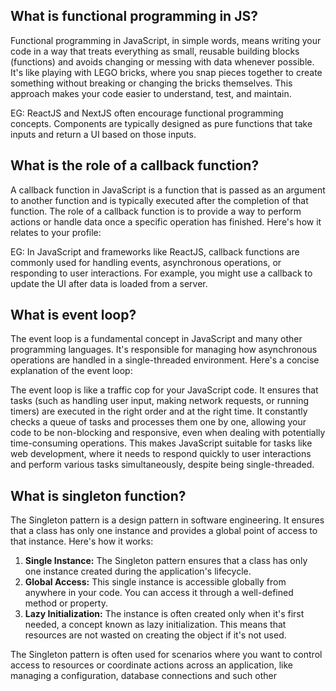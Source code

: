 ## What is functional programming in JS?

Functional programming in JavaScript, in simple words, means writing your code in a way that treats everything as small, reusable building blocks (functions) and avoids changing or messing with data whenever possible. It's like playing with LEGO bricks, where you snap pieces together to create something without breaking or changing the bricks themselves. This approach makes your code easier to understand, test, and maintain.

EG: ReactJS and NextJS often encourage functional programming concepts. Components are typically designed as pure functions that take inputs and return a UI based on those inputs.

## What is the role of a callback function?

A callback function in JavaScript is a function that is passed as an argument to another function and is typically executed after the completion of that function. The role of a callback function is to provide a way to perform actions or handle data once a specific operation has finished. Here's how it relates to your profile:

EG: In JavaScript and frameworks like ReactJS, callback functions are commonly used for handling events, asynchronous operations, or responding to user interactions. For example, you might use a callback to update the UI after data is loaded from a server.

## What is event loop?

The event loop is a fundamental concept in JavaScript and many other programming languages. It's responsible for managing how asynchronous operations are handled in a single-threaded environment. Here's a concise explanation of the event loop:

The event loop is like a traffic cop for your JavaScript code. It ensures that tasks (such as handling user input, making network requests, or running timers) are executed in the right order and at the right time. It constantly checks a queue of tasks and processes them one by one, allowing your code to be non-blocking and responsive, even when dealing with potentially time-consuming operations. This makes JavaScript suitable for tasks like web development, where it needs to respond quickly to user interactions and perform various tasks simultaneously, despite being single-threaded.

## What is singleton function?

The Singleton pattern is a design pattern in software engineering. It ensures that a class has only one instance and provides a global point of access to that instance. Here's how it works:

1. **Single Instance:** The Singleton pattern ensures that a class has only one instance created during the application's lifecycle.
2. **Global Access:** This single instance is accessible globally from anywhere in your code. You can access it through a well-defined method or property.
3. **Lazy Initialization:** The instance is often created only when it's first needed, a concept known as lazy initialization. This means that resources are not wasted on creating the object if it's not used.

The Singleton pattern is often used for scenarios where you want to control access to resources or coordinate actions across an application, like managing a configuration, database connections and such other
